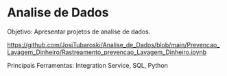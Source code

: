 # Analise de Dados

Objetivo: Apresentar projetos de analise de dados.

https://github.com/JosiTubaroski/Analise_de_Dados/blob/main/Prevencao_Lavagem_Dinheiro/Rastreamento_prevencao_Lavagem_Dinheiro.ipynb

Principais Ferramentas: Integration Service, SQL, Python

